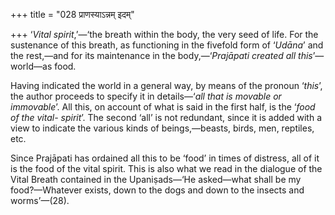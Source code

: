 +++
title = "028 प्राणस्याऽन्नम् इदम्"

+++
‘*Vital spirit*,’—‘the breath within the body, the very seed of life.
For the sustenance of this breath, as functioning in the fivefold form
of ‘*Udāna*’ and the rest,—and for its maintenance in the
body,—‘*Prajāpati created all this*’—world—as food.

Having indicated the world in a general way, by means of the pronoun
‘*this*’, the author proceeds to specify it in details—‘*all that is
movable or immovable*’. All this, on account of what is said in the
first half, is the ‘*food of the vital- spirit*’. The second ‘all’ is
not redundant, since it is added with a view to indicate the various
kinds of beings,—beasts, birds, men, reptiles, etc.

Since Prajāpati has ordained all this to be ‘food’ in times of distress,
all of it is the food of the vital spirit. This is also what we read in
the dialogue of the Vital Breath contained in the Upaniṣads—‘He
asked—what shall be my food?—Whatever exists, down to the dogs and down
to the insects and worms’—(28).



